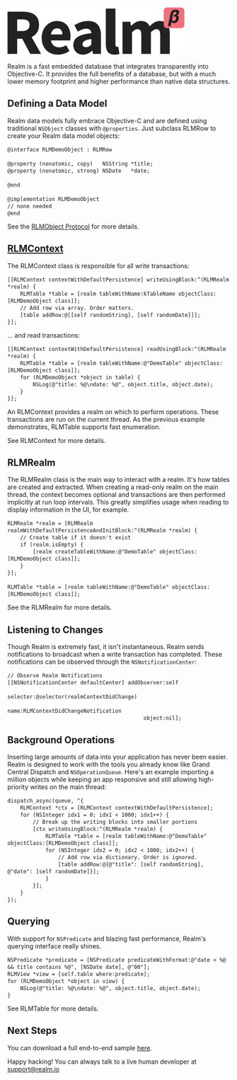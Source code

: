 <img alt="Realm Logo" src="docs/realm.png"/>

Realm is a fast embedded database that integrates transparently into Objective-C. It provides the full benefits of a database, but with a much lower memory footprint and higher performance than native data structures.


## Defining a Data Model

Realm data models fully embrace Objective-C and are defined using traditional `NSObject` classes with `@properties`. Just subclass RLMRow to create your Realm data model objects:

	@interface RLMDemoObject : RLMRow

	@property (nonatomic, copy)   NSString *title;
	@property (nonatomic, strong) NSDate   *date;

	@end

	@implementation RLMDemoObject
	// none needed
	@end

See the [RLMObject Protocol](Protocols/RLMObject.html) for more details.


## [RLMContext](Classes/RLMContext.html)

The RLMContext class is responsible for all write transactions:

	[[RLMContext contextWithDefaultPersistence] writeUsingBlock:^(RLMRealm *realm) {
	    RLMTable *table = [realm tableWithName:kTableName objectClass:[RLMDemoObject class]];
	    // Add row via array. Order matters.
	    [table addRow:@[[self randomString], [self randomDate]]];
	}];

… and read transactions:

    [[RLMContext contextWithDefaultPersistence] readUsingBlock:^(RLMRealm *realm) {
        RLMTable *table = [realm tableWithName:@"DemoTable" objectClass:[RLMDemoObject class]];
        for (RLMDemoObject *object in table) {
            NSLog(@"title: %@\ndate: %@", object.title, object.date);
        }
    }];

An RLMContext provides a realm on which to perform operations. These transactions are run on the current thread. As the previous example demonstrates, RLMTable supports fast enumeration.

See RLMContext for more details.


## RLMRealm

The RLMRealm class is the main way to interact with a realm. It's how tables are created and extracted. When creating a read-only realm on the main thread, the context becomes optional and transactions are then performed implicitly at run loop intervals. This greatly simplifies usage when reading to display information in the UI, for example.

	RLMRealm *realm = [RLMRealm realmWithDefaultPersistenceAndInitBlock:^(RLMRealm *realm) {
        // Create table if it doesn't exist
        if (realm.isEmpty) {
            [realm createTableWithName:@"DemoTable" objectClass:[RLMDemoObject class]];
        }
    }];
    
    RLMTable *table = [realm tableWithName:@"DemoTable" objectClass:[RLMDemoObject class]];

See the RLMRealm for more details.


## Listening to Changes

Though Realm is extremely fast, it isn't instantaneous. Realm sends notifications to broadcast when a write transaction has completed. These notifications can be observed through the `NSNotificationCenter`:

	// Observe Realm Notifications
	[[NSNotificationCenter defaultCenter] addObserver:self
	                                         selector:@selector(realmContextDidChange)
	                                             name:RLMContextDidChangeNotification
	                                           object:nil];
## Background Operations

Inserting large amounts of data into your application has never been easier. Realm is designed to work with the tools you already know like Grand Central Dispatch and `NSOperationQueue`. Here's an example importing a million objects while keeping an app responsive and still allowing high-priority writes on the main thread:

	dispatch_async(queue, ^{
	    RLMContext *ctx = [RLMContext contextWithDefaultPersistence];
	    for (NSInteger idx1 = 0; idx1 < 1000; idx1++) {
	        // Break up the writing blocks into smaller portions
	        [ctx writeUsingBlock:^(RLMRealm *realm) {
	            RLMTable *table = [realm tableWithName:@"DemoTable" objectClass:[RLMDemoObject class]];
	            for (NSInteger idx2 = 0; idx2 < 1000; idx2++) {
	                // Add row via dictionary. Order is ignored.
	                [table addRow:@{@"title": [self randomString], @"date": [self randomDate]}];
	            }
	        }];
	    }
	});


## Querying

With support for `NSPredicate` and blazing fast performance, Realm's querying interface really shines.

	NSPredicate *predicate = [NSPredicate predicateWithFormat:@"date < %@ && title contains %@", [NSDate date], @"00"];
	RLMView *view = [self.table where:predicate];
	for (RLMDemoObject *object in view) {
	    NSLog(@"title: %@\ndate: %@", object.title, object.date);
	}

See RLMTable for more details.


## Next Steps

You can download a full end-to-end sample [here](http://realm.io/downloads/sample.zip).

Happy hacking! You can always talk to a live human developer at [support@realm.io](mailto:support@realm.io)